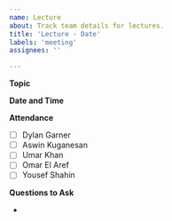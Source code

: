 ```yaml
---
name: Lecture
about: Track team details for lectures.
title: 'Lecture - Date'
labels: 'meeting'
assignees: ''

---
```


**Topic**

**Date and Time**

**Attendance**

- [ ] Dylan Garner
- [ ] Aswin Kuganesan
- [ ] Umar Khan
- [ ] Omar El Aref
- [ ] Yousef Shahin

**Questions to Ask**

-